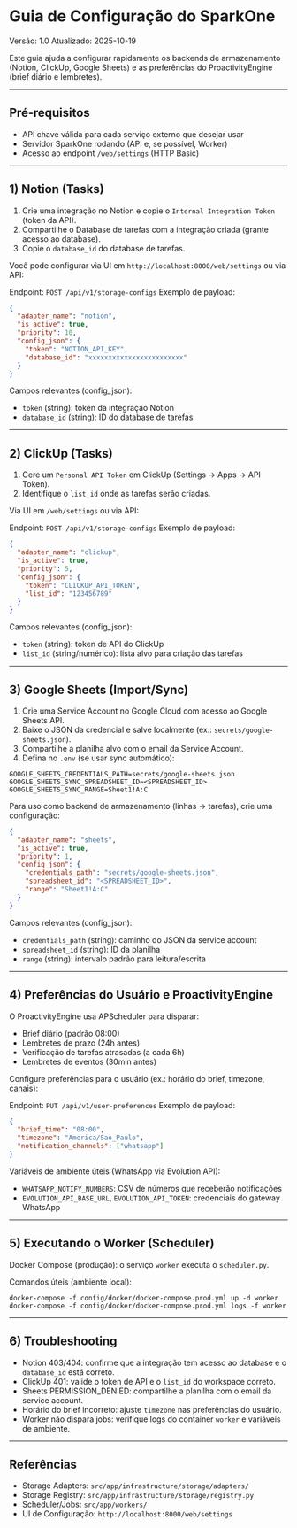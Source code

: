# Guia de Configuração do SparkOne

Versão: 1.0
Atualizado: 2025-10-19

Este guia ajuda a configurar rapidamente os backends de armazenamento (Notion, ClickUp, Google Sheets) e as preferências do ProactivityEngine (brief diário e lembretes).

---

## Pré‑requisitos
- API chave válida para cada serviço externo que desejar usar
- Servidor SparkOne rodando (API e, se possível, Worker)
- Acesso ao endpoint `/web/settings` (HTTP Basic)

---

## 1) Notion (Tasks)

1. Crie uma integração no Notion e copie o `Internal Integration Token` (token da API).
2. Compartilhe o Database de tarefas com a integração criada (grante acesso ao database).
3. Copie o `database_id` do database de tarefas.

Você pode configurar via UI em `http://localhost:8000/web/settings` ou via API:

Endpoint: `POST /api/v1/storage-configs`
Exemplo de payload:

```json
{
  "adapter_name": "notion",
  "is_active": true,
  "priority": 10,
  "config_json": {
    "token": "NOTION_API_KEY",
    "database_id": "xxxxxxxxxxxxxxxxxxxxxxxx"
  }
}
```

Campos relevantes (config_json):
- `token` (string): token da integração Notion
- `database_id` (string): ID do database de tarefas

---

## 2) ClickUp (Tasks)

1. Gere um `Personal API Token` em ClickUp (Settings → Apps → API Token).
2. Identifique o `list_id` onde as tarefas serão criadas.

Via UI em `/web/settings` ou via API:

Endpoint: `POST /api/v1/storage-configs`
Exemplo de payload:

```json
{
  "adapter_name": "clickup",
  "is_active": true,
  "priority": 5,
  "config_json": {
    "token": "CLICKUP_API_TOKEN",
    "list_id": "123456789"
  }
}
```

Campos relevantes (config_json):
- `token` (string): token de API do ClickUp
- `list_id` (string/numérico): lista alvo para criação das tarefas

---

## 3) Google Sheets (Import/Sync)

1. Crie uma Service Account no Google Cloud com acesso ao Google Sheets API.
2. Baixe o JSON da credencial e salve localmente (ex.: `secrets/google-sheets.json`).
3. Compartilhe a planilha alvo com o email da Service Account.
4. Defina no `.env` (se usar sync automático):

```
GOOGLE_SHEETS_CREDENTIALS_PATH=secrets/google-sheets.json
GOOGLE_SHEETS_SYNC_SPREADSHEET_ID=<SPREADSHEET_ID>
GOOGLE_SHEETS_SYNC_RANGE=Sheet1!A:C
```

Para uso como backend de armazenamento (linhas → tarefas), crie uma configuração:

```json
{
  "adapter_name": "sheets",
  "is_active": true,
  "priority": 1,
  "config_json": {
    "credentials_path": "secrets/google-sheets.json",
    "spreadsheet_id": "<SPREADSHEET_ID>",
    "range": "Sheet1!A:C"
  }
}
```

Campos relevantes (config_json):
- `credentials_path` (string): caminho do JSON da service account
- `spreadsheet_id` (string): ID da planilha
- `range` (string): intervalo padrão para leitura/escrita

---

## 4) Preferências do Usuário e ProactivityEngine

O ProactivityEngine usa APScheduler para disparar:
- Brief diário (padrão 08:00)
- Lembretes de prazo (24h antes)
- Verificação de tarefas atrasadas (a cada 6h)
- Lembretes de eventos (30min antes)

Configure preferências para o usuário (ex.: horário do brief, timezone, canais):

Endpoint: `PUT /api/v1/user-preferences`
Exemplo de payload:

```json
{
  "brief_time": "08:00",
  "timezone": "America/Sao_Paulo",
  "notification_channels": ["whatsapp"]
}
```

Variáveis de ambiente úteis (WhatsApp via Evolution API):
- `WHATSAPP_NOTIFY_NUMBERS`: CSV de números que receberão notificações
- `EVOLUTION_API_BASE_URL`, `EVOLUTION_API_TOKEN`: credenciais do gateway WhatsApp

---

## 5) Executando o Worker (Scheduler)

Docker Compose (produção): o serviço `worker` executa o `scheduler.py`.

Comandos úteis (ambiente local):
```
docker-compose -f config/docker/docker-compose.prod.yml up -d worker
docker-compose -f config/docker/docker-compose.prod.yml logs -f worker
```

---

## 6) Troubleshooting

- Notion 403/404: confirme que a integração tem acesso ao database e o `database_id` está correto.
- ClickUp 401: valide o token de API e o `list_id` do workspace correto.
- Sheets PERMISSION_DENIED: compartilhe a planilha com o email da service account.
- Horário do brief incorreto: ajuste `timezone` nas preferências do usuário.
- Worker não dispara jobs: verifique logs do container `worker` e variáveis de ambiente.

---

## Referências
- Storage Adapters: `src/app/infrastructure/storage/adapters/`
- Storage Registry: `src/app/infrastructure/storage/registry.py`
- Scheduler/Jobs: `src/app/workers/`
- UI de Configuração: `http://localhost:8000/web/settings`

